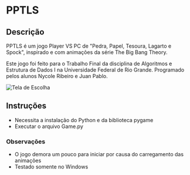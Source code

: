 # PPTLS
## Descrição

PPTLS é um jogo Player VS PC de "Pedra, Papel, Tesoura, Lagarto e Spock", inspirado e com animações da série The Big Bang Theory.

Este jogo foi feito para o Trabalho Final da disciplina de Algoritmos e Estrutura de Dados I na Universidade Federal de Rio Grande. Programado pelos alunos Nycole Ribeiro e Juan Pablo.

![Tela de Escolha]()

## Instruções
* Necessita a instalação do Python e da biblioteca pygame
* Executar o arquivo Game.py

### Observações
* O jogo demora um pouco para iniciar por causa do carregamento das animações
* Testado somente no Windows